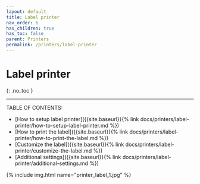 ```yaml
---
layout: default
title: Label printer
nav_order: 6
has_children: true
has_toc: false
parent: Printers
permalink: /printers/label-printer
---
```


# Label printer
{: .no_toc }

---

TABLE OF CONTENTS:
- [How to setup label printer]({{site.baseurl}}{% link docs/printers/label-printer/how-to-setup-label-printer.md %})
- [How to print the label]({{site.baseurl}}{% link docs/printers/label-printer/how-to-print-the-label.md %})
- [Customize the label]({{site.baseurl}}{% link docs/printers/label-printer/customize-the-label.md %})
- [Additional settings]({{site.baseurl}}{% link docs/printers/label-printer/additional-settings.md %})

{% include img.html name="printer_label_1.jpg" %}
